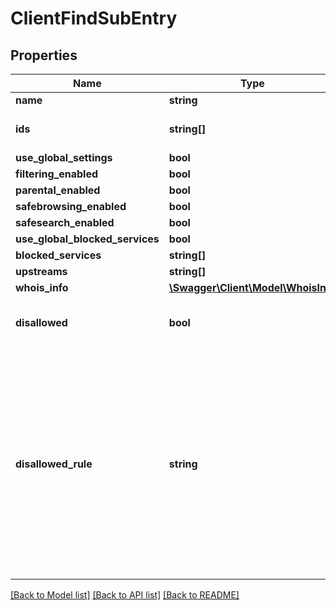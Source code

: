 # ClientFindSubEntry

## Properties
Name | Type | Description | Notes
------------ | ------------- | ------------- | -------------
**name** | **string** | Name | [optional] 
**ids** | **string[]** | IP, CIDR, MAC, or ClientID. | [optional] 
**use_global_settings** | **bool** |  | [optional] 
**filtering_enabled** | **bool** |  | [optional] 
**parental_enabled** | **bool** |  | [optional] 
**safebrowsing_enabled** | **bool** |  | [optional] 
**safesearch_enabled** | **bool** |  | [optional] 
**use_global_blocked_services** | **bool** |  | [optional] 
**blocked_services** | **string[]** |  | [optional] 
**upstreams** | **string[]** |  | [optional] 
**whois_info** | [**\Swagger\Client\Model\WhoisInfo**](WhoisInfo.md) |  | [optional] 
**disallowed** | **bool** | Whether the client&#x27;s IP is blocked or not. | [optional] 
**disallowed_rule** | **string** | The rule due to which the client is disallowed.  If disallowed is set to true, and this string is empty, then the client IP is disallowed by the \&quot;allowed IP list\&quot;, that is it is not included in the allowed list. | [optional] 

[[Back to Model list]](../../README.md#documentation-for-models) [[Back to API list]](../../README.md#documentation-for-api-endpoints) [[Back to README]](../../README.md)

